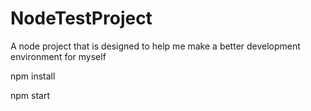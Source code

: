 # NodeTestProject
A node project that is designed to help me make a better development environment for myself

npm install 

npm start
